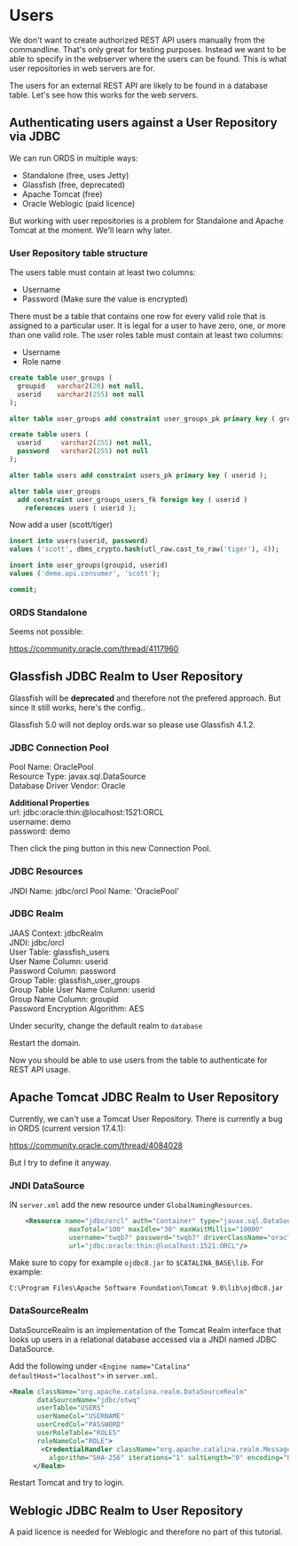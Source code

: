 # Users
We don't want to create authorized REST API users manually from the commandline. That's only great for testing purposes.
Instead we want to be able to specify in the webserver where the users can be found. This is what user repositories in web servers are for.

The users for an external REST API are likely to be found in a database table. Let's see how this works for the web servers.

## Authenticating users against a User Repository via JDBC

We can run ORDS in multiple ways:
- Standalone (free, uses Jetty)
- Glassfish (free, deprecated)
- Apache Tomcat (free)
- Oracle Weblogic (paid licence)

But working with user repositories is a problem for Standalone and Apache Tomcat at the moment. We'll learn why later.

### User Repository table structure

The users table must contain at least two columns:
- Username
- Password (Make sure the value is encrypted)

There must be a table that contains one row for every valid role that is assigned to a particular user. It is legal for a user to have zero, one, or more than one valid role. The user roles table must contain at least two columns:
- Username
- Role name

```sql
create table user_groups (
  groupid   varchar2(20) not null,
  userid    varchar2(255) not null
);

alter table user_groups add constraint user_groups_pk primary key ( groupid );

create table users (
  userid     varchar2(255) not null,
  password   varchar2(255) not null
);

alter table users add constraint users_pk primary key ( userid );

alter table user_groups
  add constraint user_groups_users_fk foreign key ( userid )
    references users ( userid );
```

Now add a user (scott/tiger)

```sql
insert into users(userid, password) 
values ('scott', dbms_crypto.hash(utl_raw.cast_to_raw('tiger'), 4));

insert into user_groups(groupid, userid) 
values ('demo.api.consumer', 'scott');

commit;
```

### ORDS Standalone
Seems not possible:

https://community.oracle.com/thread/4117960

## Glassfish JDBC Realm to User Repository
Glassfish will be **deprecated** and therefore not the prefered approach. But since it still works, here's the config..

Glassfish 5.0 will not deploy ords.war so please use Glassfish 4.1.2.

### JDBC Connection Pool
Pool Name: OraclePool  
Resource Type: javax.sql.DataSource  
Database Driver Vendor: Oracle  

**Additional Properties**  
url: jdbc:oracle:thin:@localhost:1521:ORCL  
username: demo  
password: demo  

Then click the ping button in this new Connection Pool.

### JDBC Resources
JNDI Name: jdbc/orcl
Pool Name: 'OraclePool'

### JDBC Realm
JAAS Context: jdbcRealm  
JNDI: jdbc/orcl  
User Table: glassfish_users  
User Name Column: userid  
Password Column: password  
Group Table: glassfish_user_groups  
Group Table User Name Column: userid  
Group Name Column: groupid  
Password Encryption Algorithm: AES  

Under security, change the default realm to `database`

Restart the domain.

Now you should be able to use users from the table to authenticate for REST API usage.

## Apache Tomcat JDBC Realm to User Repository
Currently, we can't use a Tomcat User Repository. There is currently a bug in ORDS (current version 17.4.1):

https://community.oracle.com/thread/4084028

But I try to define it anyway.

### JNDI DataSource
IN `server.xml` add the new resource under `GlobalNamingResources`.

```xml
    <Resource name="jdbc/orcl" auth="Container" type="javax.sql.DataSource"
               maxTotal="100" maxIdle="30" maxWaitMillis="10000"
               username="twqb7" password="twqb7" driverClassName="oracle.jdbc.driver.OracleDriver"
               url="jdbc:oracle:thin:@localhost:1521:ORCL"/>
```


Make sure to copy for example `ojdbc8.jar` to `$CATALINA_BASE\lib`. For example:

`C:\Program Files\Apache Software Foundation\Tomcat 9.0\lib\ojdbc8.jar`

### DataSourceRealm
DataSourceRealm is an implementation of the Tomcat Realm interface that looks up users in a relational database accessed via a JNDI named JDBC DataSource.

Add the following under `<Engine name="Catalina" defaultHost="localhost">` in `server.xml`.

```xml
<Realm className="org.apache.catalina.realm.DataSourceRealm"
       dataSourceName="jdbc/otwq"
       userTable="USERS"
       userNameCol="USERNAME"
       userCredCol="PASSWORD"
       userRoleTable="ROLES"
       roleNameCol="ROLE">
        <CredentialHandler className="org.apache.catalina.realm.MessageDigestCredentialHandler" 
          algorithm="SHA-256" iterations="1" saltLength="0" encoding="UTF-8" />
      </Realm>
```

Restart Tomcat and try to login.

## Weblogic JDBC Realm to User Repository
A paid licence is needed for Weblogic and therefore no part of this tutorial.
